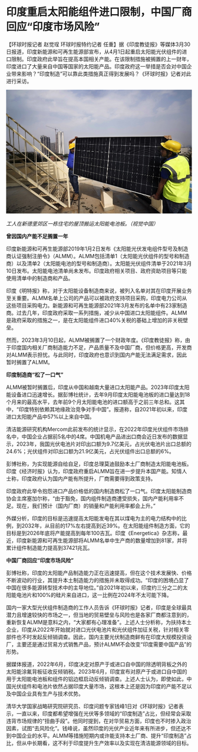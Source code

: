 # 印度重启太阳能组件进口限制，中国厂商回应“印度市场风险”

【环球时报记者 赵觉珵 环球时报特约记者
任重】据《印度教徒报》等媒体3月30日报道，印度新能源和可再生能源部宣布，从4月1日起重启太阳能光伏组件的进口限制。印度政府此举旨在提高本国相关产能。在该限制措施被搁置的上一财年，印度进口了大量来自中国等国家的太阳能产品。印度政府这一举措是否会对中国企业带来影响？“印度制造”可以靠此类措施真正得到发展吗？《环球时报》记者对此进行采访。

![615e362d31a503bc0270244585254c5a.jpg](https://raw.githubusercontent.com/qqhsx/qqnews_image/main/2024/04/02/印度重启太阳能组件进口限制，中国厂商回应“印度市场风险”/615e362d31a503bc0270244585254c5a.jpg)

_工人在新德里郊区一栋住宅的屋顶搬运太阳能电池板。（视觉中国）_

**曾因国内产能不足搁置一年**

印度新能源和可再生能源部2019年1月2日发布《太阳能光伏发电组件型号及制造商认证强制注册令》（ALMM）。ALMM包括清单1（太阳能光伏组件的型号和制造商）以及清单2（太阳能电池的型号和制造商）。太阳能光伏组件清单于2021年3月10日发布。太阳能电池清单尚未发布。印度政府相关项目、政府资助项目等只能使用清单中的制造商和产品。

印度《明特报》称，对于太阳能设备制造商来说，被列入名单对其在印度开展业务至关重要。ALMM名单上公司的产品可以被政府支持项目采购，印度电力公司从这些项目采购电力。新能源和可再生能源部2021年3月发布的名单中有23家制造商。过去几年，印度政府采取一系列措施，减少从中国进口太阳能组件。ALMM是政府采取的措施之一，是在太阳能组件进口40%关税的基础上增加的非关税壁垒。

然而，2023年3月10日起，ALMM被搁置了一个财政年度。《印度教徒报》称，由于印度国内相关厂商制造能力不足，产品质量不及中国厂商，但价格更高，开发商对ALMM表示担忧。与此同时，印度政府也意识到国内产能无法满足需求，因此暂时搁置了ALMM。

**印度制造商“松了一口气”**

ALMM被暂时搁置后，印度从中国和越南大量进口太阳能产品。2023年印度太阳能设备进口迅速增长。据彭博社统计，去年9月印度太阳能电池板的进口量达到18个月来的最高水平，去年前9个月太阳能电池的进口额高于之前三年总和。这其中，“印度特别依赖其地缘政治竞争对手中国”。报道称，自2021年初以来，印度进口太阳能产品中57%以上来自中国。

清洁能源研究机构Mercom此前发布的统计显示，在2022年印度光伏组件市场排名中，中国企业占据前5名中的4席。中国机电产品进出口商会近日发布的数据显示，2023年，我国光伏电池片对印出口额为9.7亿美元，占光伏电池片出口总额的24.6%；光伏组件对印出口额为21.9亿美元，占光伏组件出口总额的6%。

彭博社称，为实现能源自给自足，印度总理莫迪鼓励本土厂商制造太阳能电池板。印度《经济时报》认为，印度政府重启ALMM旨在进一步提升本国产能。知情人士称，印度政府认为国内产能有所提升，厂商需要得到政策支持。

印度政府此举令抱怨进口产品价格低的国内制造商松了一口气。印度太阳能制造商协会主席塞加尔称，“由于豁免，国内组件制造商遭受损失，国内产能利用率不足。现在，我们预计（国内厂商）的销量和产能利用率都会上升。”

外媒分析，印度的目标是迅速提高太阳能发电在其以煤电为主的电力结构中的比例，到2032年，从目前的17%左右提高到近39%。在太阳能组件制造方面，它的目标是到2026年底将产能提高到每年100吉瓦。印度《Energetica》杂志称，最近，印度新能源和可再生能源部将ALMM名单中生产商的数量增加到81家，并将累计组件制造能力提高到37421兆瓦。

**中国厂商回应“印度市场风险”**

彭博社称，印度的太阳能产品制造能力正在迅速提高，但在这个技术发展快、价格不断波动的行业，其提升本土制造能力的措施并未取得成功。“印度的困境凸显了中国在很多能源转型技术中的主导地位。”自2021年初以来，印度约三分之二的太阳能电池片和100%的硅片来自进口，这一比例在2024年不太可能下降。

国内一家大型光伏组件制造商的工作人员告诉《环球时报》记者，印度是全球最具潜力且增速较快的市场之一，但当地的贸易壁垒与风险也是各家厂商都注意到的，重新恢复ALMM是意料之内，“大家都有心理准备”。上述人士分析称，为扶持本土企业，印度从2022年开始就对进口光伏电池片和光伏组件加征关税，针对相关零部件也不时发起反倾销调查。因此，国内主要光伏制造商鲜有在印度大规模投资设厂，主要还是通过贸易方式销售产品，预计ALMM不会改变“印度需要中国产品”的形势。

据媒体报道，2022年6月，印度决定对原产于或进口自中国的除透明背板之外的太阳能涂氟背板征收反倾销税。2023年6月，印度宣布对原产于或进口自中国的用于太阳能电池板和组件的铝边框启动反倾销调查。上述人士认为，即使如此，中国光伏组件和电池片依然占据印度大量市场，这根本上还是因为印度的产能不足以及中国企业具有生产与技术优势。

清华大学国家战略研究院研究员、印度问题专家钱峰1日对《环球时报》记者表示，一直以来，印度都希望增强在光伏等多领域的“印度制造”占比，但经常会采取违背市场规律的“扭曲手段”。他同时提到，在对华贸易方面，印度也不时掺入政治因素，试图“去风险化”。钱峰说，虽然印度的光伏产业近年来有所进步，但还达不到中国企业的水平。ALMM等措施短期内或许能支持本土厂商、提升“印度制造”占比，但从中长期看，这不利于印度提升生产效率以及实现在清洁能源领域的目标。

